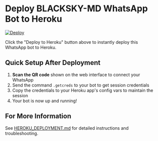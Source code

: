# Deploy BLACKSKY-MD WhatsApp Bot to Heroku

[![Deploy](https://www.herokucdn.com/deploy/button.svg)](https://heroku.com/deploy)

Click the "Deploy to Heroku" button above to instantly deploy this WhatsApp bot to Heroku.

## Quick Setup After Deployment

1. **Scan the QR code** shown on the web interface to connect your WhatsApp
2. Send the command `.getcreds` to your bot to get session credentials
3. Copy the credentials to your Heroku app's config vars to maintain the session
4. Your bot is now up and running!

## For More Information

See [HEROKU_DEPLOYMENT.md](HEROKU_DEPLOYMENT.md) for detailed instructions and troubleshooting.
